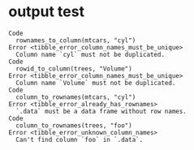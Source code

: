 # output test

    Code
      rownames_to_column(mtcars, "cyl")
    Error <tibble_error_column_names_must_be_unique>
      Column name `cyl` must not be duplicated.
    Code
      rowid_to_column(trees, "Volume")
    Error <tibble_error_column_names_must_be_unique>
      Column name `Volume` must not be duplicated.
    Code
      column_to_rownames(mtcars, "cyl")
    Error <tibble_error_already_has_rownames>
      `.data` must be a data frame without row names.
    Code
      column_to_rownames(trees, "foo")
    Error <tibble_error_unknown_column_names>
      Can't find column `foo` in `.data`.

